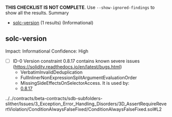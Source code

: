 **THIS CHECKLIST IS NOT COMPLETE**. Use `--show-ignored-findings` to show all the results.
Summary
 - [solc-version](#solc-version) (1 results) (Informational)
## solc-version
Impact: Informational
Confidence: High
 - [ ] ID-0
Version constraint 0.8.17 contains known severe issues (https://solidity.readthedocs.io/en/latest/bugs.html)
	- VerbatimInvalidDeduplication
	- FullInlinerNonExpressionSplitArgumentEvaluationOrder
	- MissingSideEffectsOnSelectorAccess.
It is used by:
	- [0.8.17](../../contracts/beta-contracts/sdb-subfolders-slither/Issues/3_Exception_Error_Handling_Disorders/3D_AssertRequireRevertViolation/ConditionAlwaysFalseFixed/ConditionAlwaysFalseFixed.sol#L2)

../../contracts/beta-contracts/sdb-subfolders-slither/Issues/3_Exception_Error_Handling_Disorders/3D_AssertRequireRevertViolation/ConditionAlwaysFalseFixed/ConditionAlwaysFalseFixed.sol#L2


